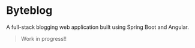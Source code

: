 # Byteblog
A full-stack blogging web application built using Spring Boot and Angular.

> Work in progress!!
